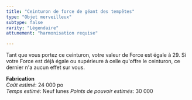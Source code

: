 ```yaml
---
title: "Ceinturon de force de géant des tempêtes"
type: "Objet merveilleux"
subtype: false
rarity: "Légendaire"
attunement: "harmonisation requise"

---
```

Tant que vous portez ce ceinturon, votre valeur de Force est égale à 29. Si votre Force est déjà égale ou supérieure à celle qu'offre le ceinturon, ce dernier n'a aucun effet sur vous.  

**Fabrication**  
*Coût estimé*: 24 000 po  
*Temps estimé*: Neuf lunes
*Points de pouvoir estimés*: 30 000      
